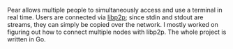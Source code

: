 Pear allows multiple people to simultaneously access and use a terminal in real
time. Users are connected via [libp2p](https://libp2p.io/); since stdin and
stdout are streams, they can simply be copied over the network. I mostly worked
on figuring out how to connect multiple nodes with libp2p. The whole project is
written in Go.
